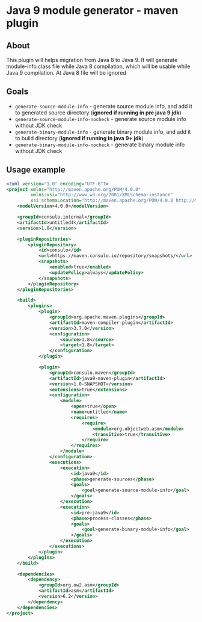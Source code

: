 # Java 9 module generator - maven plugin

## About

This plugin will helps migration from Java 8 to Java 9. It will generate module-info.class file while Java 8 compilation, which will be usable while Java 9 compilation. At Java 8 file will be ignored

## Goals
 *  `generate-source-module-info` - generate source module info, and add it to generated source directory (**ignored if running in pre java 9 jdk**)
 *  `generate-source-module-info-nocheck` - generate source module info without JDK check
 *  `generate-binary-module-info` - generate binary module info, and add it to build directory (**ignored if running in java 9+ jdk**)
 *  `generate-binary-module-info-nocheck` - generate binary module info without JDK check

## Usage example

```xml
<?xml version="1.0" encoding="UTF-8"?>
<project xmlns="http://maven.apache.org/POM/4.0.0"
		 xmlns:xsi="http://www.w3.org/2001/XMLSchema-instance"
		 xsi:schemaLocation="http://maven.apache.org/POM/4.0.0 http://maven.apache.org/xsd/maven-4.0.0.xsd">
	<modelVersion>4.0.0</modelVersion>

	<groupId>consulo.internal</groupId>
	<artifactId>untitled4</artifactId>
	<version>1.0</version>

	<pluginRepositories>
		<pluginRepository>
			<id>consulo</id>
			<url>https://maven.consulo.io/repository/snapshots/</url>
			<snapshots>
				<enabled>true</enabled>
				<updatePolicy>always</updatePolicy>
			</snapshots>
		</pluginRepository>
	</pluginRepositories>

	<build>
		<plugins>
			<plugin>
				<groupId>org.apache.maven.plugins</groupId>
				<artifactId>maven-compiler-plugin</artifactId>
				<version>3.7.0</version>
				<configuration>
					<source>1.8</source>
					<target>1.8</target>
				</configuration>
			</plugin>

			<plugin>
				<groupId>consulo.maven</groupId>
				<artifactId>java9-maven-plugin</artifactId>
				<version>1.0-SNAPSHOT</version>
				<extensions>true</extensions>
				<configuration>
					<module>
						<open>true</open>
						<name>untitled</name>
						<requires>
							<require>
								<module>org.objectweb.asm</module>
								<transitive>true</transitive>
							</require>
						</requires>
					</module>
				</configuration>
				<executions>
					<execution>
						<id>java9</id>
						<phase>generate-sources</phase>
						<goals>
							<goal>generate-source-module-info</goal>
						</goals>
					</execution>
					<execution>
						<id>pre-java9</id>
						<phase>process-classes</phase>
						<goals>
							<goal>generate-binary-module-info</goal>
						</goals>
					</execution>
				</executions>
			</plugin>
		</plugins>
	</build>

	<dependencies>
		<dependency>
			<groupId>org.ow2.asm</groupId>
			<artifactId>asm</artifactId>
			<version>6.2</version>
		</dependency>
	</dependencies>
</project>
```